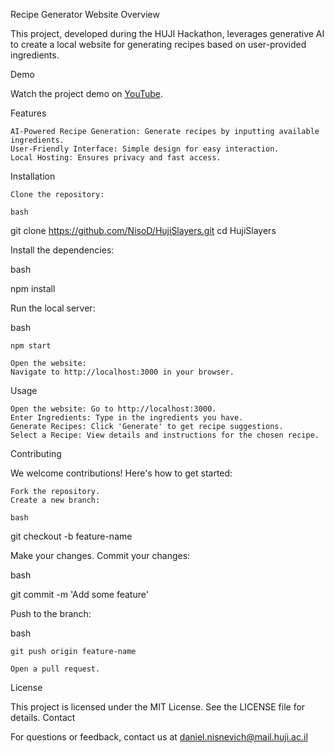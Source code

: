  Recipe Generator Website
Overview

This project, developed during the HUJI Hackathon, leverages generative AI to create a local website for generating recipes based on user-provided ingredients.

Demo

Watch the project demo on [YouTube](https://youtu.be/fEry6b7GXSw?si=3TkQo9a0GzKKnyaD).

Features

    AI-Powered Recipe Generation: Generate recipes by inputting available ingredients.
    User-Friendly Interface: Simple design for easy interaction.
    Local Hosting: Ensures privacy and fast access.

Installation

    Clone the repository:

    bash

git clone https://github.com/NisoD/HujiSlayers.git
cd HujiSlayers

Install the dependencies:

bash

npm install

Run the local server:

bash

    npm start

    Open the website:
    Navigate to http://localhost:3000 in your browser.

Usage

    Open the website: Go to http://localhost:3000.
    Enter Ingredients: Type in the ingredients you have.
    Generate Recipes: Click 'Generate' to get recipe suggestions.
    Select a Recipe: View details and instructions for the chosen recipe.

Contributing

We welcome contributions! Here's how to get started:

    Fork the repository.
    Create a new branch:

    bash

git checkout -b feature-name

Make your changes.
Commit your changes:

bash

git commit -m 'Add some feature'

Push to the branch:

bash

    git push origin feature-name

    Open a pull request.

License

This project is licensed under the MIT License. See the LICENSE file for details.
Contact

For questions or feedback, contact us at daniel.nisnevich@mail.huji.ac.il
 

